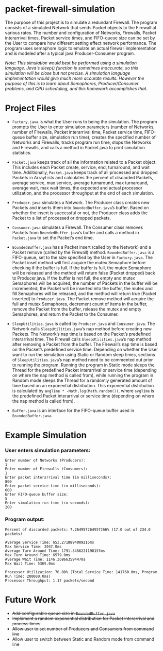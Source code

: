 # packet-firewall-simulation
The purpose of this project is to simulate a redundant Firewall. The program consists of a simulated Network that sends Packet objects to the Firewall at various rates. The number and configuration of Networks, Firewalls, Packet interarrival times, Packet service times, and FIFO-queue size can be set by the User to compare how different setting effect network performance. The program uses semaphore logic to emulate an actual firewall implementation and is modeled after a typical java Producer-Consumer program.

_Note: This simulation would best be performed using a simulation language. Java's sleep() function is sometimes inaccurate, so this simulation will be close but not precise. A simulation language implementation would give much more accurate results. However the purpose of this is to learn about Semaphores, Producer/Consumer problems, and CPU scheduling, and this homework accomplishes that._

# Project Files

* `Factory.java` is what the User runs to being the simulation. The program prompts the User to enter simulation parameters (number of Networks, number of Firewalls, Packet interarrival time, Packet service time, FIFO-queue buffer size, simulation run time), creates the specified number of Networks and Firewalls, tracks program run time, stops the Networks and Firewalls, and calls a method in Packet.java to print simulation statistics.

* `Packet.java` keeps track of all the information related to a Packet object. This includes each Packet create, service, end, turnaround, and wait time. Additionally, `Packet.java` keeps track of all processed and dropped Packets in ArrayLists and calculates the percent of discarded Packets, average service, max service, average turnaround, max turnaround, average wait, max wait times, the expected and actual processor utilization, and the processor throughput at the end of each simulation.

* `Producer.java` simulates a Network. The Producer class creates new Packets and inserts them into `BoundedBuffer.java`’s buffer. Based on whether the insert is successful or not, the Producer class adds the Packet to a list of processed or dropped packets.

* `Consumer.java` simulates a Firewall. The Consumer class removes Packets from `BoundedBuffer.java`’s buffer and calls a method in `Packet.java` to set the Packet’s end time. 

* `BoundedBuffer.java` has a Packet insert (called by the Network) and a Packet remove (called by the Firewall) method. `BoundedBuffer.java` is a FIFO-queue, set to the size specified by the User in `Factory.java`. The Packet inset method will first acquire the mutex Semaphore before checking if the buffer is full. If the buffer is full, the mutex Semaphore will be released and the method will return false (Packet dropped) back to Producer.java. If the buffer is not full, the empty and mutex Semaphores will be acquired, the number of Packets in the buffer will be incremented, the Packet will be inserted into the buffer, the mutex and fill Semaphores will be released, and the method will return true (Packet inserted) to `Producer.java`. The Packet remove method will acquire the full and mutex Semaphores, decrement count of items in the buffer, remove the Packet from the buffer, release the mutex and empty Semaphores, and return the Packet to the Consumer.

* `SleepUtilities.java` is called by `Producer.java` and `Consumer.java`. The Network calls `SleepUtilities.java`’s nap method before creating new Packets. The Network’s nap time is based on the Packet’s predefined interarrival time. The Firewall calls `SleepUtilities.java`’s nap method after removing a Packet from the buffer. The Firewall’s nap time is based on the Packet’s predefined service time. Depending on whether the User want to run the simulation using Static or Random sleep times, sections of `SleepUtilities.java`’s nap method need to be commented out prior to running the program. Running the program in Static mode sleeps the Thread for the predefined Packet interarrival or service time (depending on where the nap method is called from), while running the program in Random mode sleeps the Thread for a randomly generated amount of time based on an exponential distribution. This exponential distribution is calculated by `avgTime * -Math.log(Math.random())`, where `avgTime` is the predefined Packet interarrival or service time (depending on where the nap method is called from).

* `Buffer.java` is an interface for the FIFO-queue buffer used in `BoundedBuffer.java`.

# Example Simulation

### User enters simulation parameters:
~~~
Enter number of Networks (Producers):
1
Enter number of Firewalls (Consumers):
1
Enter packet interarrival time (in milliseconds):
800
Enter packet service time (in milliseconds):
600
Enter FIFO-queue buffer size:
5
Enter simulation run time (in seconds):
200
~~~
    
### Program output:
~~~
Percent of discarded packets: 7.264957264957266% (17.0 out of 234.0 packets)

Average Service Time: 653.2718894009216ms
Max Service Time: 3047.0ms
Average Turn Around Time: 1791.3456221198157ms
Max Turn Around Time: 6579.0ms
Average Wait Time: 1146.36866359447ms
Max Wait Time: 5369.0ms

Processor Utilization: 70.88% (Total Service Time: 141760.0ms, Program Run Time: 200000.0ms)
Processor Throughput: 1.17 packets/second
~~~

# Future Work

* ~~Add configurable queue size in `BoundedBuffer.java`~~
* ~~Implement a random exponential distribution for Packet interarrival and process times~~
* ~~Allow user to set number of Producers and Consumers from command line~~
* Allow user to switch between Static and Random mode from command line
